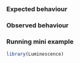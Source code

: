 ### Expected behaviour

### Observed behaviour

### Running mini example

```r
library(Luminescence)

```
